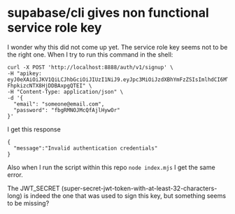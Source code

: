# supabase/cli gives non functional service role key

I wonder why this did not come up yet. The service role key seems not to be the right one. When I try to run this command in the shell:

```
curl -X POST 'http://localhost:8888/auth/v1/signup' \
-H "apikey: eyJ0eXAiOiJKV1QiLCJhbGciOiJIUzI1NiJ9.eyJpc3MiOiJzdXBhYmFzZSIsImlhdCI6MTYwMzk2ODgzNCwiZXhwIjoyNTUwNjUzNjM0LCJyb2xlIjoic2VydmljZV9yb2xlIn0.necIJaiP7X2T2QjGeV-FhpkizcNTX8HjDDBAxpgQTEI" \
-H "Content-Type: application/json" \
-d '{
  "email": "someone@email.com",
  "password": "fbgRMNOJMcQfAjlHywOr"
}'
```

I get this response

```
{
  "message":"Invalid authentication credentials"
}
```

Also when I run the script within this repo `node index.mjs` I get the same error.

The JWT_SECRET (super-secret-jwt-token-with-at-least-32-characters-long) is indeed the one that was used to sign this key, but something seems to be missing?


